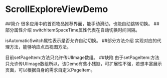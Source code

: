 # ScrollExploreViewDemo
##简介
很多应用中的首页物品推荐界面，能手动滑动，也能自动跳转切换。
##部分属性介绍
 switchItemSpaceTime属性代表在自动切换时间间隔。
 
 isAutomaticSwitch属性表示是否允许自动切换。
##部分方法介绍
实现对应的代理方法，能够响应点击视图方法。

目前setPageItem:方法只允许传UIImage数组。
##缺陷
由于setPageItem:方法只允许传UIImage数组所以，该Demo有些小残缺，可扩展性不强，若想丰富展示页面，可以根据自身的需求自定义PageItem。
